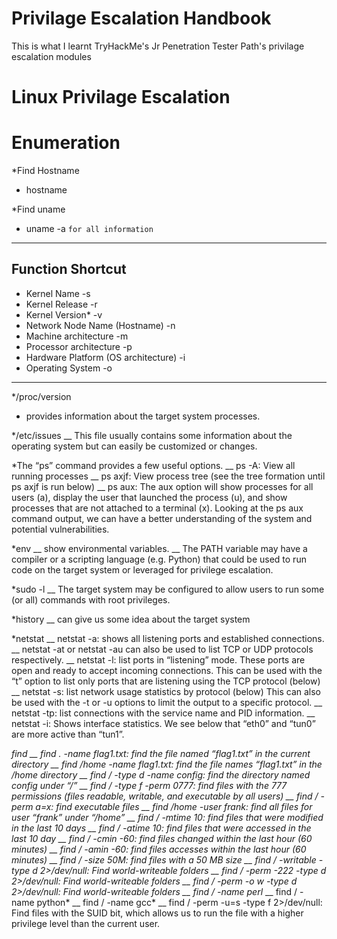 # Privilage Escalation Handbook
This is what I learnt TryHackMe's Jr Penetration Tester Path's privilage escalation modules

# Linux Privilage Escalation

# Enumeration
*Find Hostname
  - hostname

*Find uname
- uname -a `for all information`
---------------------
Function	Shortcut
---------------------
- Kernel Name	-s
- Kernel Release	-r
- Kernel Version*	-v
- Network Node Name (Hostname)	-n
- Machine architecture	-m
- Processor architecture	-p
- Hardware Platform (OS architecture)	-i
- Operating System	-o
---------------------

*/proc/version
 - provides information about the target system processes.
 
*/etc/issues
 \__ This file usually contains some information about the operating system but can easily be customized or changes.
 
*The “ps” command provides a few useful options.
 \__ ps -A: View all running processes
 \__ ps axjf: View process tree (see the tree formation until ps axjf is run below)
 \__ ps aux: The aux option will show processes for all users (a), display the user that launched the process (u), and show processes that are not attached to a terminal (x). Looking at the ps aux command output, we can have a better understanding of the system and potential vulnerabilities.
 
*env
 \__ show environmental variables.
 \__ The PATH variable may have a compiler or a scripting language (e.g. Python) that could be used to run code on the target system or leveraged for privilege escalation.
 
*sudo -l
 \__ The target system may be configured to allow users to run some (or all) commands with root privileges.
 
*history
 \__ can give us some idea about the target system

*netstat
 \__ netstat -a: shows all listening ports and established connections.
 \__ netstat -at or netstat -au can also be used to list TCP or UDP protocols respectively.
 \__ netstat -l: list ports in “listening” mode. These ports are open and ready to accept incoming connections. This can be used with the “t” option to list only ports that are listening using the TCP protocol (below)
 \__ netstat -s: list network usage statistics by protocol (below) This can also be used with the -t or -u options to limit the output to a specific protocol.
 \__ netstat -tp: list connections with the service name and PID information.
 \__ netstat -i: Shows interface statistics. We see below that “eth0” and “tun0” are more active than “tun1”.

*find
 \__ find . -name flag1.txt: find the file named “flag1.txt” in the current directory
 \__ find /home -name flag1.txt: find the file names “flag1.txt” in the /home directory
 \__ find / -type d -name config: find the directory named config under “/”
 \__ find / -type f -perm 0777: find files with the 777 permissions (files readable, writable, and executable by all users)
 \__ find / -perm a=x: find executable files
 \__ find /home -user frank: find all files for user “frank” under “/home”
 \__ find / -mtime 10: find files that were modified in the last 10 days
 \__ find / -atime 10: find files that were accessed in the last 10 day
 \__ find / -cmin -60: find files changed within the last hour (60 minutes)
 \__ find / -amin -60: find files accesses within the last hour (60 minutes)
 \__ find / -size 50M: find files with a 50 MB size
 \__ find / -writable -type d 2>/dev/null: Find world-writeable folders
 \__ find / -perm -222 -type d 2>/dev/null: Find world-writeable folders
 \__ find / -perm -o w -type d 2>/dev/null: Find world-writeable folders
 \__ find / -name perl*
 \__ find / -name python*
 \__ find / -name gcc*
 \__ find / -perm -u=s -type f 2>/dev/null: Find files with the SUID bit, which allows us to run the file with a higher privilege level than the current user.
 
 
